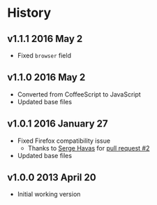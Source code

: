 # History

## v1.1.1 2016 May 2
- Fixed `browser` field

## v1.1.0 2016 May 2
- Converted from CoffeeScript to JavaScript
- Updated base files

## v1.0.1 2016 January 27
- Fixed Firefox compatibility issue
	- Thanks to [Serge Havas](https://github.com/Sinewyk) for [pull request #2](https://github.com/bevry/sortobject/pull/2)
- Updated base files

## v1.0.0 2013 April 20
- Initial working version
